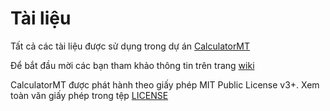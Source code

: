 # Tài liệu
Tất cả các tài liệu được sử dụng trong dự án [CalculatorMT](https://github.com/CookiesTCU/CalculatorMT)

Để bắt đầu mời các bạn tham khảo thông tin trên trang [wiki](https://github.com/CookiesTCU/doc/wiki)

CalculatorMT được phát hành theo giấy phép MIT Public License v3+. Xem toàn văn giấy phép trong tệp [LICENSE](https://github.com/CookiesTCU/CalculatorMT/blob/master/LICENSE)
